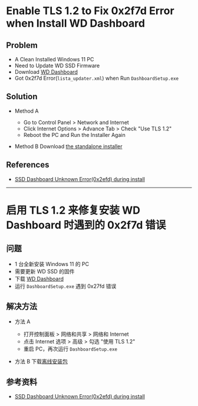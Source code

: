 # Enable TLS 1.2 to Fix 0x2f7d Error when Install WD Dashboard

## Problem
* A Clean Installed Windows 11 PC
* Need to Update WD SSD Firmware
* Download [WD Dashboard](https://wddashboarddownloads.wdc.com/wdDashboard/DashboardSetup.exe)
* Got 0x2f7d Error(`lista_updater.xml`) when Run `DashboardSetup.exe`

## Solution
* Method A
  * Go to Control Panel > Network and Internet
  * Click Internet Options > Advance Tab > Check "Use TLS 1.2"
  * Reboot the PC and Run the Installer Again

* Method B
  Download [the standalone installer](https://wddashboarddownloads.wdc.com/wdDashboard/DashboardSetupSA.exe)

## References
* [SSD Dashboard Unknown Error(0x2efd) during install](https://community.wd.com/t/ssd-dashboard-unknown-error-0x2efd-during-install/252696) 

-------

# 启用 TLS 1.2 来修复安装 WD Dashboard 时遇到的 0x2f7d 错误

## 问题
* 1 台全新安装 Windows 11 的 PC
* 需要更新 WD SSD 的固件
* 下载 [WD Dashboard](https://wddashboarddownloads.wdc.com/wdDashboard/DashboardSetup.exe) 
* 运行 `DashboardSetup.exe` 遇到 0x27fd 错误

## 解决方法
* 方法 A
  * 打开控制面板 > 网络和共享 > 网络和 Internet
  * 点击 Internet 选项 > 高级 > 勾选 "使用 TLS 1.2"
  * 重启 PC，再次运行 `DashboardSetup.exe`

* 方法 B
  下载[离线安装包](https://wddashboarddownloads.wdc.com/wdDashboard/DashboardSetupSA.exe)

## 参考资料
* [SSD Dashboard Unknown Error(0x2efd) during install](https://community.wd.com/t/ssd-dashboard-unknown-error-0x2efd-during-install/252696)
